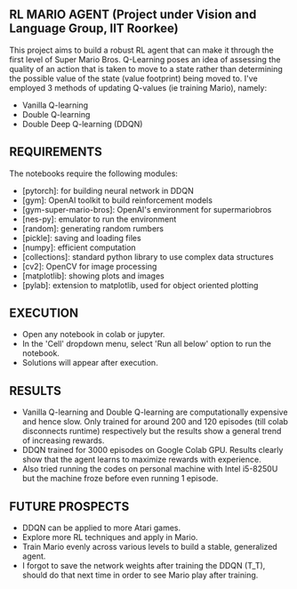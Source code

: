 RL MARIO AGENT (Project under Vision and Language Group, IIT Roorkee)
------------

This project aims to build a robust RL agent that can make it through the first level of Super Mario Bros. Q-Learning poses an idea of assessing the quality of an action that is taken to move to a state rather than determining the possible value of the state (value footprint) being moved to. I've employed 3 methods of updating Q-values (ie training Mario), namely:
 * Vanilla Q-learning
 * Double Q-learning
 * Double Deep Q-learning (DDQN)

REQUIREMENTS
------------

The notebooks require the following modules:
 * [pytorch]: for building neural network in DDQN
 * [gym]: OpenAI toolkit to build reinforcement models
 * [gym-super-mario-bros]: OpenAI's environment for supermariobros
 * [nes-py]: emulator to run the environment
 * [random]: generating random rumbers
 * [pickle]: saving and loading files
 * [numpy]: efficient computation
 * [collections]: standard python library to use complex data structures
 * [cv2]: OpenCV for image processing
 * [matplotlib]: showing plots and images
 * [pylab]: extension to matplotlib, used for object oriented plotting

EXECUTION
------------

 * Open any notebook in colab or jupyter.
 * In the 'Cell' dropdown menu, select 'Run all below' option to run the notebook.
 * Solutions will appear after execution.

RESULTS
------------

 * Vanilla Q-learning and Double Q-learning are computationally expensive and hence slow. Only trained for around 200 and 120 episodes (till colab disconnects runtime) respectively but the results show a general trend of increasing rewards.
 * DDQN trained for 3000 episodes on Google Colab GPU. Results clearly show that the agent learns to maximize rewards with experience.
 * Also tried running the codes on personal machine with Intel i5-8250U but the machine froze before even running 1 episode.
 
FUTURE PROSPECTS
---------------

 * DDQN can be applied to more Atari games.
 * Explore more RL techniques and apply in Mario.
 * Train Mario evenly across various levels to build a stable, generalized agent.
 * I forgot to save the network weights after training the DDQN (T_T), should do that next time in order to see Mario play after training.
 
